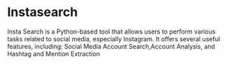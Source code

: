 # Instasearch
Insta Search is a Python-based tool that allows users to perform various tasks related to social media, especially Instagram. It offers several useful features, including:  Social Media Account Search,Account Analysis, and Hashtag and Mention Extraction
